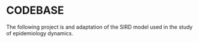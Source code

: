 # CODEBASE
The following project is and adaptation of the SIRD model used in the study of epidemiology dynamics.
